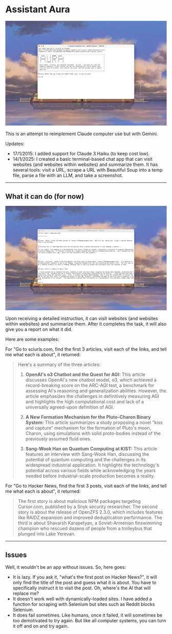 # Assistant Aura

![Welcome to Aura](/img/onboarding.jpeg)

This is an attempt to reimplement Claude computer use but with Gemini.

Updates:
- 17/1/2015: I added support for Claude 3 Haiku (to keep cost low).
- 14/1/2025: I created a basic terminal-based chat app that can visit websites (and websites within websites) and summarize them. It has several tools: visit a URL, scrape a URL with Beautiful Soup into a temp file, parse a file with an LLM, and take a screenshot. 

---

## What it can do (for now)

![Test example](/img/example.jpeg)

Upon receiving a detailed instruction, it can visit websites (and websites within websites) and summarize them. After it completes the task, it will also give you a report on what it did. 

Here are some examples:

For "Go to sciurls.com, find the first 3 articles, visit each of the links, and tell me what each is about", it returned:

>Here's a summary of the three articles:
>
>1. **OpenAI's o3 Chatbot and the Quest for AGI:** This article discusses OpenAI's new chatbot model, o3, which achieved a record-breaking score on the ARC-AGI test, a benchmark for assessing AI's reasoning and generalization abilities.  However, the article emphasizes the challenges in definitively measuring AGI and highlights the high computational cost and lack of a universally agreed-upon definition of AGI.
> 
>2. **A New Formation Mechanism for the Pluto-Charon Binary System:** This article summarizes a study proposing a novel "kiss and capture" mechanism for the formation of Pluto's moon, Charon, using simulations with solid proto-bodies instead of the previously assumed fluid ones.
>
>3. **Sang-Wook Han on Quantum Computing at KIST:** This article features an interview with Sang-Wook Han, discussing the potential of quantum computing and the challenges in its widespread industrial application.  It highlights the technology's potential across various fields while acknowledging the years needed before industrial-scale production becomes a reality.

For "Go to Hacker News, find the first 3 posts, visit each of the links, and tell me what each is about", it returned:

> The first story is about malicious NPM packages targeting Cursor.com, published by a Snyk security researcher. The second story is about the release of OpenZFS 2.3.0, which includes features like RAIDZ expansion and improved deduplication performance.  The third is about Shavarsh Karapetyan, a Soviet-Armenian finswimming champion who rescued dozens of people from a trolleybus that plunged into Lake Yerevan.

---

## Issues

Well, it wouldn't be an app without issues. So, here goes:

- It is lazy. If you ask it, "what's the first post on Hacker News?", it will only find the title of the post and guess what it is about. You have to specifically instruct it to visit the post. Oh, where's the AI that will replace me?
- It doesn't work well with dynamically-loaded sites. I have added a function for scraping with Selenium but sites such as Reddit blocks Selenium.
- It does fail sometimes. Like humans, once it failed, it will sometimes be too demotivated to try again. But like all computer systems, you can turn it off and on and try again.